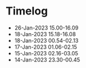 # Timelog
- 26-Jan-2023 15.00-16.09
- 18-Jan-2023 15.18-16.08
- 18-Jan-2023 00.54-02.13
- 17-Jan-2023 01.06-02.15
- 15-Jan-2023 02.16-03.05
- 14-Jan-2023 23.30-00.45

